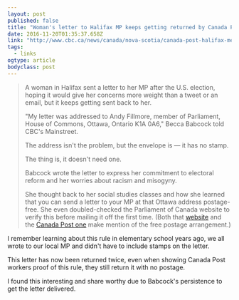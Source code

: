 ```yaml
---
layout: post 
published: false 
title: "Woman's letter to Halifax MP keeps getting returned by Canada Post" 
date: 2016-11-20T01:35:37.658Z 
link: "http://www.cbc.ca/news/canada/nova-scotia/canada-post-halifax-member-parliament-andy-fillmore-1.3856959?campaign_id=A100"
tags:
  - links
ogtype: article 
bodyclass: post 
---
```


> A woman in Halifax sent a letter to her MP after the U.S. election, hoping it would give her concerns more weight than a tweet or an email, but it keeps getting sent back to her.
> 
> "My letter was addressed to Andy Fillmore, member of Parliament, House of Commons, Ottawa, Ontario K1A 0A6," Becca Babcock told CBC's Mainstreet.
> 
> The address isn't the problem, but the envelope is — it has no stamp.
> 
> The thing is, it doesn't need one.
> 
> Babcock wrote the letter to express her commitment to electoral reform and her worries about racism and misogyny.
> 
> She thought back to her social studies classes and how she learned that you can send a letter to your MP at that Ottawa address postage-free. She even doubled-checked the Parliament of Canada website to verify this before mailing it off the first time. (Both that [website](http://www.parl.gc.ca/senatorsmembers.aspx?Language=E) and the [Canada Post one](https://www.canadapost.ca/business/tools/pg/manual/PGgovtmail-e.asp) make mention of the free postage arrangement.)

I remember learning about this rule in elementary school years ago, we all wrote to our local MP and didn't have to include stamps on the letter.

This letter has now been returned twice, even when showing Canada Post workers proof of this rule, they still return it with no postage.

I found this interesting and share worthy due to Babcock's persistence to get the letter delivered.

